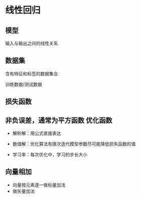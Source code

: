 线性回归
========

模型
--------

输入与输出之间的线性关系

数据集
------

含有特征和标签的数据集合

训练数据/测试数据

损失函数
-------
非负误差，通常为平方函数
优化函数
------

* 解析解：用公式直接表达

* 数值解：优化算法有限次迭代模型参数尽可能降低损失函数的值

* 学习率：每次优化中，学习的步长大小

向量相加
-------

* 向量按元素逐一做标量加法
* 做矢量加法



